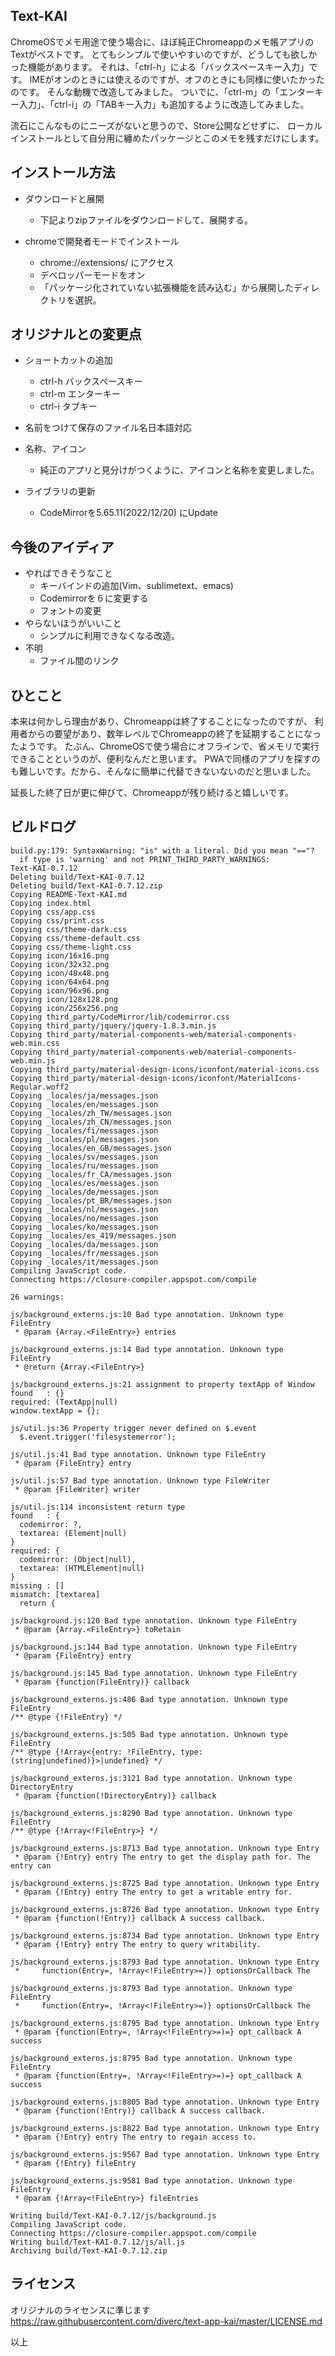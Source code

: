 Text-KAI
--------

ChromeOSでメモ用途で使う場合に、ほぼ純正Chromeappのメモ帳アプリのTextがベストです。
とてもシンプルで使いやすいのですが、どうしても欲しかった機能があります。
それは、「ctrl-h」による「バックスペースキー入力」です。
IMEがオンのときには使えるのですが、オフのときにも同様に使いたかったのです。
そんな動機で改造してみました。
ついでに、「ctrl-m」の「エンターキー入力」、「ctrl-i」の「TABキー入力」も追加するように改造してみました。

流石にこんなものにニーズがないと思うので、Store公開などせずに、
ローカルインストールとして自分用に纏めたパッケージとこのメモを残すだけにします。


インストール方法
------------------


* ダウンロードと展開
  - 下記よりzipファイルをダウンロードして、展開する。
  
* chromeで開発者モードでインストール
  - chrome://extensions/ にアクセス
  - デベロッパーモードをオン
  - 「パッケージ化されていない拡張機能を読み込む」から展開したディレクトリを選択。


オリジナルとの変更点
----------------------

* ショートカットの追加
  - ctrl-h バックスペースキー
  - ctrl-m エンターキー
  - ctrl-i タブキー

* 名前をつけて保存のファイル名日本語対応

* 名称、アイコン
  - 純正のアプリと見分けがつくように、アイコンと名称を変更しました。

* ライブラリの更新
  - CodeMirrorを5.65.11(2022/12/20) にUpdate


今後のアイディア
----------------

* やればできそうなこと
  - キーバインドの追加(Vim、sublimetext、emacs)
  - Codemirrorを６に変更する
  - フォントの変更
* やらないほうがいいこと
  - シンプルに利用できなくなる改造。
* 不明
  - ファイル間のリンク

ひとこと
--------

本来は何かしら理由があり、Chromeappは終了することになったのですが、
利用者からの要望があり、数年レベルでChromeappの終了を延期することになったようです。
たぶん、ChromeOSで使う場合にオフラインで、省メモリで実行できることというのが、便利なんだと思います。
PWAで同様のアプリを探すのも難しいです。だから、そんなに簡単に代替できないないのだと思いました。

延長した終了日が更に伸びて、Chromeappが残り続けると嬉しいです。


ビルドログ
----------


```shell
build.py:179: SyntaxWarning: "is" with a literal. Did you mean "=="?
  if type is 'warning' and not PRINT_THIRD_PARTY_WARNINGS:
Text-KAI-0.7.12
Deleting build/Text-KAI-0.7.12
Deleting build/Text-KAI-0.7.12.zip
Copying README-Text-KAI.md
Copying index.html
Copying css/app.css
Copying css/print.css
Copying css/theme-dark.css
Copying css/theme-default.css
Copying css/theme-light.css
Copying icon/16x16.png
Copying icon/32x32.png
Copying icon/48x48.png
Copying icon/64x64.png
Copying icon/96x96.png
Copying icon/128x128.png
Copying icon/256x256.png
Copying third_party/CodeMirror/lib/codemirror.css
Copying third_party/jquery/jquery-1.8.3.min.js
Copying third_party/material-components-web/material-components-web.min.css
Copying third_party/material-components-web/material-components-web.min.js
Copying third_party/material-design-icons/iconfont/material-icons.css
Copying third_party/material-design-icons/iconfont/MaterialIcons-Regular.woff2
Copying _locales/ja/messages.json
Copying _locales/en/messages.json
Copying _locales/zh_TW/messages.json
Copying _locales/zh_CN/messages.json
Copying _locales/fi/messages.json
Copying _locales/pl/messages.json
Copying _locales/en_GB/messages.json
Copying _locales/sv/messages.json
Copying _locales/ru/messages.json
Copying _locales/fr_CA/messages.json
Copying _locales/es/messages.json
Copying _locales/de/messages.json
Copying _locales/pt_BR/messages.json
Copying _locales/nl/messages.json
Copying _locales/no/messages.json
Copying _locales/ko/messages.json
Copying _locales/es_419/messages.json
Copying _locales/da/messages.json
Copying _locales/fr/messages.json
Copying _locales/it/messages.json
Compiling JavaScript code.
Connecting https://closure-compiler.appspot.com/compile

26 warnings:

js/background_externs.js:10 Bad type annotation. Unknown type FileEntry
 * @param {Array.<FileEntry>} entries

js/background_externs.js:14 Bad type annotation. Unknown type FileEntry
 * @return {Array.<FileEntry>}

js/background_externs.js:21 assignment to property textApp of Window
found   : {}
required: (TextApp|null)
window.textApp = {};

js/util.js:36 Property trigger never defined on $.event
  $.event.trigger('filesystemerror');

js/util.js:41 Bad type annotation. Unknown type FileEntry
 * @param {FileEntry} entry

js/util.js:57 Bad type annotation. Unknown type FileWriter
 * @param {FileWriter} writer

js/util.js:114 inconsistent return type
found   : {
  codemirror: ?,
  textarea: (Element|null)
}
required: {
  codemirror: (Object|null),
  textarea: (HTMLElement|null)
}
missing : []
mismatch: [textarea]
  return {

js/background.js:120 Bad type annotation. Unknown type FileEntry
 * @param {Array.<FileEntry>} toRetain

js/background.js:144 Bad type annotation. Unknown type FileEntry
 * @param {FileEntry} entry

js/background.js:145 Bad type annotation. Unknown type FileEntry
 * @param {function(FileEntry)} callback

js/background_externs.js:486 Bad type annotation. Unknown type FileEntry
/** @type {!FileEntry} */

js/background_externs.js:505 Bad type annotation. Unknown type FileEntry
/** @type {!Array<{entry: !FileEntry, type: (string|undefined)}>|undefined} */

js/background_externs.js:3121 Bad type annotation. Unknown type DirectoryEntry
 * @param {function(!DirectoryEntry)} callback

js/background_externs.js:8290 Bad type annotation. Unknown type FileEntry
/** @type {!Array<!FileEntry>} */

js/background_externs.js:8713 Bad type annotation. Unknown type Entry
 * @param {!Entry} entry The entry to get the display path for. The entry can

js/background_externs.js:8725 Bad type annotation. Unknown type Entry
 * @param {!Entry} entry The entry to get a writable entry for.

js/background_externs.js:8726 Bad type annotation. Unknown type Entry
 * @param {function(!Entry)} callback A success callback.

js/background_externs.js:8734 Bad type annotation. Unknown type Entry
 * @param {!Entry} entry The entry to query writability.

js/background_externs.js:8793 Bad type annotation. Unknown type Entry
 *     function(Entry=, !Array<!FileEntry>=)} optionsOrCallback The

js/background_externs.js:8793 Bad type annotation. Unknown type FileEntry
 *     function(Entry=, !Array<!FileEntry>=)} optionsOrCallback The

js/background_externs.js:8795 Bad type annotation. Unknown type Entry
 * @param {function(Entry=, !Array<!FileEntry>=)=} opt_callback A success

js/background_externs.js:8795 Bad type annotation. Unknown type FileEntry
 * @param {function(Entry=, !Array<!FileEntry>=)=} opt_callback A success

js/background_externs.js:8805 Bad type annotation. Unknown type Entry
 * @param {function(!Entry)} callback A success callback.

js/background_externs.js:8822 Bad type annotation. Unknown type Entry
 * @param {!Entry} entry The entry to regain access to.

js/background_externs.js:9567 Bad type annotation. Unknown type Entry
 * @param {!Entry} fileEntry

js/background_externs.js:9581 Bad type annotation. Unknown type FileEntry
 * @param {!Array<!FileEntry>} fileEntries

Writing build/Text-KAI-0.7.12/js/background.js
Compiling JavaScript code.
Connecting https://closure-compiler.appspot.com/compile
Writing build/Text-KAI-0.7.12/js/all.js
Archiving build/Text-KAI-0.7.12.zip

```


ライセンス
------------

オリジナルのライセンスに準じます
https://raw.githubusercontent.com/diverc/text-app-kai/master/LICENSE.md


以上
